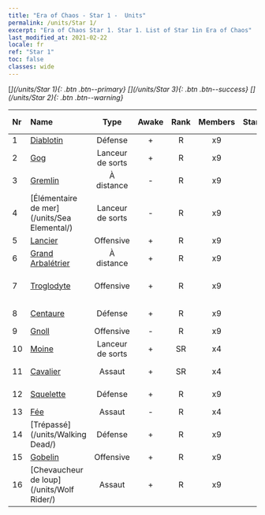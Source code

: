```yaml
---
title: "Era of Chaos - Star 1 -  Units"
permalink: /units/Star 1/
excerpt: "Era of Chaos Star 1. Star 1. List of Star 1in Era of Chaos"
last_modified_at: 2021-02-22
locale: fr
ref: "Star 1"
toc: false
classes: wide
---
```

 [<i class="fas fa-star"/>](/units/Star 1){: .btn .btn--primary} [<i class="fas fa-star"/><i class="fas fa-star"/><i class="fas fa-star"/>](/units/Star 3){: .btn .btn--success} [<i class="fas fa-star"/><i class="fas fa-star"/>](/units/Star 2){: .btn .btn--warning} 

  | Nr |         Name        |   Type   | Awake |    Rank   |   Members     |  Stars  |  Attack  |     HP    | Awaken Name  |
  |:---|:--------------------|:--------:|:-----:|:---------:|:-------------:|:-------:|:--------:|:---------:|:-------------|
  | 1 | [Diablotin](/units/Imp/) | Défense | + | R | x9 | <i class="fas fa-star"/> | 51.3 | 1224 |  Familier  |
  | 2 | [Gog](/units/Gog/) | Lanceur de sorts | + | R | x9 | <i class="fas fa-star"/> | 102.6 | 629 |  Magog  |
  | 3 | [Gremlin](/units/Gremlin/) | À distance | - | R | x9 | <i class="fas fa-star"/> | 84.4 | 645 |   -   |
  | 4 | [Élémentaire de mer](/units/Sea Elemental/) | Lanceur de sorts | - | R | x9 | <i class="fas fa-star"/> | 201.8 | 1446 |  Élémentaire des marées  |
  | 5 | [Lancier](/units/Pikeman/) | Offensive | + | R | x9 | <i class="fas fa-star"/> | 84.4 | 645 |  Hallebardier  |
  | 6 | [Grand Arbalétrier](/units/Marksman/) | À distance | + | R | x9 | <i class="fas fa-star"/> | 85.3 | 438 |  Maître Arbalétrier  |
  | 7 | [Troglodyte](/units/Troglodyte/) | Offensive | + | R | x9 | <i class="fas fa-star"/> | 86.0 | 744 |  Troglodyte des ténèbres  |
  | 8 | [Centaure](/units/Centaur/) | Défense | + | R | x9 | <i class="fas fa-star"/> | 111.0 | 2691 |  Capitaine Centaure  |
  | 9 | [Gnoll](/units/Gnoll/) | Offensive | - | R | x9 | <i class="fas fa-star"/> | 84.4 | 761 |   -   |
  | 10 | [Moine](/units/Monk/) | Lanceur de sorts | + | SR | x4 | <i class="fas fa-star"/> | 102.6 | 662 |  Zélote  |
  | 11 | [Cavalier](/units/Cavalier/) | Assaut | + | SR | x4 | <i class="fas fa-star"/> | 79.4 | 811 |  Champion Knights  |
  | 12 | [Squelette](/units/Skeleton/) | Défense | + | R | x9 | <i class="fas fa-star"/> | 57.9 | 1158 |  Guerrier squelette  |
  | 13 | [Fée](/units/Sprite/) | Assaut | - | R | x4 | <i class="fas fa-star"/> | 69.5 | 993 |    |
  | 14 | [Trépassé](/units/Walking Dead/) | Défense | + | R | x9 | <i class="fas fa-star"/> | 117.7 | 2758 |  Zombie  |
  | 15 | [Gobelin](/units/Goblin/) | Offensive | + | R | x9 | <i class="fas fa-star"/> | 82.7 | 761 |  Hobgobelin  |
  | 16 | [Chevaucheur de loup](/units/Wolf Rider/) | Assaut | + | R | x9 | <i class="fas fa-star"/> | 72.8 | 860 |  Pillard  |
